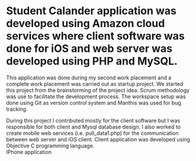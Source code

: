 # Student Calander application was developed using Amazon cloud services where client software was done for iOS and web server was developed using PHP and MySQL.

This application was done during my second work placement and a complete work placement was carried out as startup project. We started this project from the brainstorming of the project idea. Scrum methodology was use to facilitate the development process. The workspace setup was done using Git as version control system and Manthis was used for bug tracking.

During this project I contributed mostly for the client software but I was responsible for both client and Mysql database design. I also worked to create mobile web services (i.e. pull_data1.php) for the communication between web server and iOS client. Client application was developed using Objective C programming language.  
IPhone application
